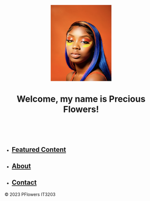 <html>
<body>
<header>
  <img src="Welcome Pic.jpg"width = 200 height = 250>
  <h1>Welcome, my name is Precious Flowers!</h1>
</header>
    <br>
  <nav>
    <ul>
      <li><h2><strong><a href="featuredcontent.html">Featured Content</a></strong></h2></li>
      <li><h2><strong><a href="about.html">About</a></strong></h2></li>
      <li><h2><strong><a href="contact.html">Contact</a></strong></h2></li>
    </ul>
  </nav>
  <footer>
    <p> &copy; 2023 PFlowers IT3203</p>
  </footer>
</body>
</html>
